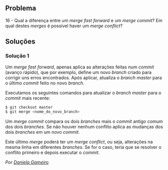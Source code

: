 ## Problema

16 - Qual a diferença entre um _merge fast forward_ e um _merge commit_? 
Em qual destes _merges_ é possível haver um _merge conflict_?

## Soluções

### Solução 1

Um _merge fast forward_, apenas aplica as alterações feitas num _commit_
(avanço rápido), que por exemplo, define um novo _branch_ criado 
para corrigir uns erros encontrados. Após aplicar, atualiza o _branch master_ 
para o último _commit_ feito no novo _branch_. 

Executamos os seguintes comandos para atualizar o _branch master_ para o
 _commit_ mais recente:

```cs
$ git checkout master
$ git merge <nome_do_novo_branch>
```

Um _merge commit_ compara os dois _branches_ mais o _commit_ 
antigo comum dos dois _branches_. Se não houver nenhum conflito aplica as 
mudanças dos dois _branches_ em um novo _commit_.

Este último _merge_ poderá ter um _merge conflict_, ou seja, alterações na 
mesma linha em diferentes _branches_. Se for o caso, teria que se resolver o 
conflito primeiro e depois executar o _commit_.

*Por [Daniela Gameiro](https://github.com/DanielaGameiro)*